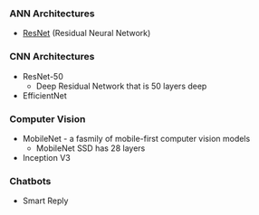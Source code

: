 ### ANN Architectures
- [ResNet](ResNet.md) (Residual Neural Network)

### CNN Architectures
- ResNet-50
	- Deep Residual Network that is 50 layers deep
- EfficientNet

### Computer Vision
- MobileNet - a fasmily of mobile-first computer vision models
	- MobileNet SSD has 28 layers
- Inception V3

### Chatbots
- Smart Reply